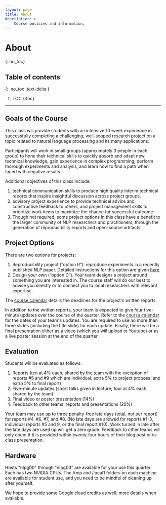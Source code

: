 ```yaml
---
layout: page
title: About
description: >-
    Course policies and information.
---
```


# About
{:.no_toc}

## Table of contents
{: .no_toc .text-delta }

1. TOC
{:toc}

---

## Goals of the Course


This class will provide students with an intensive 10-week experience in successfully completing a challenging, well-scoped research project on a topic related to natural language processing and its many applications.

Participants will work in small groups (approximately 3 people in each group) to hone their technical skills to quickly absorb and adapt new technical knowledge, gain experience in complex programming, perform thorough experiments and analysis, and learn how to find a path when faced with negative results.

Additional objectives of this class include:
1.  technical communication skills to produce high quality interim technical reports that inspire insightful discussion across project groups,
1.  advisory project experience to provide technical advice and constructive feedback to others, and
project management skills to prioritize work items to maximize the chance for successful outcome.
1.  Though not required, some project options in this class have a benefit to the larger community of NLP researchers and practitioners, through the generation of reproducibility reports and open-source artifacts.


## Project Options

There are two options for projects:
1.  Reproducibility project (“option R”):  reproduce experiments in a recently published NLP paper.  Detailed instructions for this option are given [here](../assets/docs/project-R-481N.pdf).
1.  Design your own (“option D”).  Your team designs a project around something you are interested in.  The course staff will do our best to advise you directly or to connect you to local researchers with relevant expertise.  

The [course calendar](../calendar) details the deadlines for the project's written reports.

In addition to the written reports, your team is expected to give four five-minute updates over the course of the quarter.  Refer to the [course calendar](../calendar) for the dates of your team's updates.   You are required to use no more than three slides (including the title slide) for each update.  Finally, there will be a final presentation either as a video (which you will upload to Youtube) or as a live poster session at the end of the quarter.


## Evaluation

Students will be evaluated as follows:
1.  Reports (ten at 4% each, shared by the team with the exception of reports #5 and #9 which are individual; extra 5% to project proposal and extra 5% to final report)
1.  Five-minute updates (short talks given in lecture; four at 4% each, shared by the team)
1.  Final video or poster presentation (14%)
1.  Feedback to other teams’ reports and presentations (20%)

Your team may use up to three penalty-free late days (total, not per report) for reports #4, #6, #7, and #8.  (No late days are allowed for reports #1-3, individual reports #5 and 9, or the final report #10).  Work turned in late after the late days are used up will get a zero grade.  Feedback to other teams will only count if it is provided within twenty-four hours of their blog post or in-class presentation. 

## Hardware

Hosts "nlpg00" through "nlpg03" are available for your use this quarter.  Each has two NVIDIA GPUs.  The /tmp and /local1 folders on each machine are available for student use, and you need to be mindful of cleaning up after yourself.

We hope to provide some Google cloud credits as well; more details when available.
